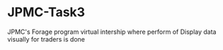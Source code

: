 # JPMC-Task3
JPMC's Forage program virtual intership where perform of Display data visually for traders is done 
